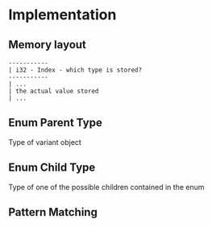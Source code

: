 
# Implementation
## Memory layout

```
-----------
| i32 - Index - which type is stored?
-----------
| ...
| the actual value stored
| ...
```

## Enum Parent Type
Type of variant object

## Enum Child Type
Type of one of the possible children contained in the enum



## Pattern Matching

